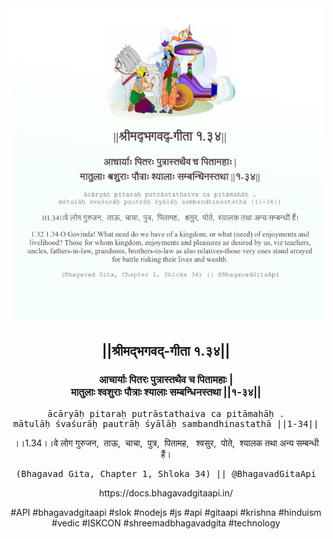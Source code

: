 <img src="../../asset/BG_1_34.png"/>
<center><h2>||श्रीमद्‍भगवद्‍-गीता १.३४||</h2>
<h3>आचार्याः पितरः पुत्रास्तथैव च पितामहाः |<br/>मातुलाः श्वशुराः पौत्राः श्यालाः सम्बन्धिनस्तथा ||१-३४||</h3>
<pre>ācāryāḥ pitaraḥ putrāstathaiva ca pitāmahāḥ .<br/>mātulāḥ śvaśurāḥ pautrāḥ śyālāḥ sambandhinastathā ||1-34||</pre>
<p>।।1.34।।वे लोग गुरुजन,  ताऊ,  चाचा,  पुत्र,  पितामह,   श्वसुर,  पोते,  श्यालक तथा अन्य सम्बन्धी हैं।</p>
<pre>(Bhagavad Gita, Chapter 1, Shloka 34) || @BhagavadGitaApi</pre><p>https://docs.bhagavadgitaapi.in/</p><p>#API #bhagavadgitaapi #slok #nodejs #js #api #gitaapi #krishna #hinduism #vedic #ISKCON #shreemadbhagavadgita #technology</p></center>